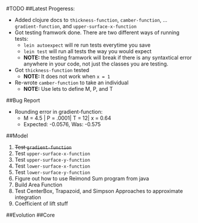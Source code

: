 #TODO
##Latest Progeress:
* Added clojure docs to `thickness-function`, `camber-function`,
... `gradient-function`, and `upper-surface-x-function`
* Got testing framwork done. There are two different ways of running tests:
  * `lein autoexpect` will re run tests everytime you save
  * `lein test` will run all tests the way you would expect
  * **NOTE:** the testing framwork will break if there is any syntaxtical error anywhere in your code,
not just the classes you are testing.
* Got `thickness-function` tested
  * **NOTE:** It does not work when `x = 1`
* Re-wrote `camber-function` to take an individual
  * **NOTE:** Use lets to define M, P, and T

##Bug Report
* Rounding error in gradient-function:
  * M = 4.5 | P = .0001| T = 12| x = 0.64
  * Expected: -0.0576, Was: -0.575

##Model
1. ~~Test `gradient-function`~~
2. Test `upper-surface-x-function`
3. Test `upper-surface-y-function`
4. Test `lower-surface-x-function`
5. Test `lower-surface-y-function`
6. Figure out how to use Reimond Sum program from java
7. Build Area Function
8. Test CenterBox, Trapazoid, and Simpson Approaches to approximate integration
9. Coefficient of lift stuff

##Evolution
##Core
